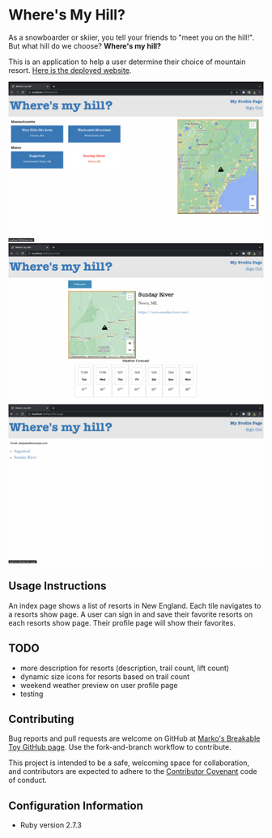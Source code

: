 # Where's My Hill?

As a snowboarder or skiier, you tell your friends to "meet you on the hill!". But what hill do we choose? **Where's my hill?**

This is an application to help a user determine their choice of mountain resort. [Here is the deployed website](https://mountaindex.onrender.com/).

![Index Page](app/assets/images/index.png)
![Show Page](app/assets/images/show.png)
![Profile Page](app/assets/images/profile.png)

## Usage Instructions

An index page shows a list of resorts in New England. Each tile navigates to a resorts show page. A user can sign in and save their favorite resorts on each resorts show page. Their profile page will show their favorites.

## TODO

* more description for resorts (description, trail count, lift count)
* dynamic size icons for resorts based on trail count
* weekend weather preview on user profile page
* testing

## Contributing

Bug reports and pull requests are welcome on GitHub at [Marko's Breakable Toy GitHub page](https://github.com/user072521/breakable_toy). Use the fork-and-branch workflow to contribute.

This project is intended to be a safe, welcoming space for collaboration, and contributors are expected to adhere to the [Contributor Covenant](https://www.contributor-covenant.org/) code of conduct.

## Configuration Information

* Ruby version 2.7.3
